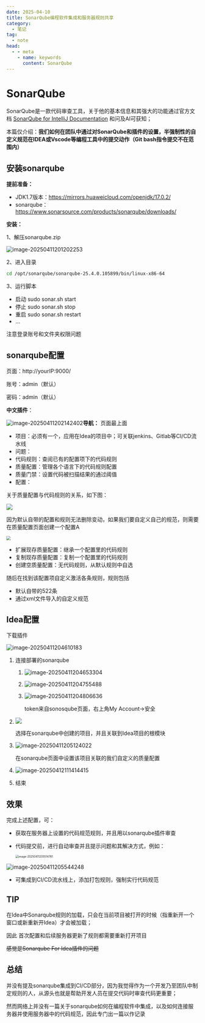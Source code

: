 ```yaml
---
date: 2025-04-10
title: SonarQube编程软件集成和服务器规则共享
category: 
  - 笔记
tag:
  - note
head:
  - - meta
    - name: keywords
      content: SonarQube
---
```

# SonarQube

SonarQube是一款代码审查工具，关于他的基本信息和其强大的功能通过官方文档 [SonarQube for IntelliJ Documentation](https://docs.sonarsource.com/sonarqube-for-ide/intellij/) 和问及AI可获知；

本篇仅介绍：**我们如何在团队中通过对SonarQube和插件的设置，半强制性的自定义规范在IDEA或Vscode等编程工具中的提交动作（Git bash指令提交不在范围内）**

## 安装sonarqube

**提前准备：**

- JDK1.7版本：https://mirrors.huaweicloud.com/openjdk/17.0.2/
- sonarqube：https://www.sonarsource.com/products/sonarqube/downloads/

**安装：**

1、解压sonarqube.zip

![image-20250411201202253](https://leyunone-img.oss-cn-hangzhou.aliyuncs.com/image/2025-04-12/image-20250411201202253.png)

2、进入目录

```bash
cd /opt/sonarqube/sonarqube-25.4.0.105899/bin/linux-x86-64
```

3、运行脚本

- 启动 sudo sonar.sh start
- 停止 sudo sonar.sh stop
- 重启 sudo sonar.sh restart
- ...

注意登录账号和文件夹权限问题

## sonarqube配置

页面：http://yourIP:9000/

账号：admin（默认）

密码：admin（默认）

**中文插件**：

![image-20250411202142402](https://leyunone-img.oss-cn-hangzhou.aliyuncs.com/image/2025-04-12/image-20250411202142402.png)**导航：** 页面最上面

- 项目：必须有一个，应用在Idea的项目中；可关联jenkins、Gitlab等CI/CD流水线
- 问题：
- 代码规则：查阅已有的配置项下的代码规则
- 质量配置：管理各个语言下的代码规则配置
- 质量门禁：设置代码被扫描结果的通过阈值
- 配置：

关于质量配置与代码规则的关系，如下图：

![](https://leyunone-img.oss-cn-hangzhou.aliyuncs.com/image/2025-04-12/image-20250411204113871.png)

因为默认自带的配置和规则无法删除变动，如果我们要自定义自己的规范，则需要在质量配置页面创建一个配置A

<img src="https://leyunone-img.oss-cn-hangzhou.aliyuncs.com/image/2025-04-12/image-20250412084932867.png" style="zoom:67%;" />

- 扩展现存质量配置：继承一个配置里的代码规则
- 复制现存质量配置：复制一个配置里的代码规则
- 创建空质量配置：无代码规则，从默认规则中自选

随后在找到该配置项自定义激活各条规则，规则包括

- 默认自带的522条
- 通过xml文件导入的自定义规范

## Idea配置

下载插件

![image-20250411204610183](https://leyunone-img.oss-cn-hangzhou.aliyuncs.com/image/2025-04-12/image-20250411204610183.png)

1. 连接部署的sonarqube

   1. ![image-20250411204653304](https://leyunone-img.oss-cn-hangzhou.aliyuncs.com/image/2025-04-12/image-20250411204653304.png)

   2. ![image-20250411204755488](https://leyunone-img.oss-cn-hangzhou.aliyuncs.com/image/2025-04-12/image-20250411204755488.png)

   3. ![image-20250411204806636](https://leyunone-img.oss-cn-hangzhou.aliyuncs.com/image/2025-04-12/image-20250411204806636.png)

      token来自sonosqube页面，右上角My Account->安全

2. ![](https://leyunone-img.oss-cn-hangzhou.aliyuncs.com/image/2025-04-12/image-20250412111347201.png)

   选择在sonarqube中创建的项目，并且关联到Idea项目的根模块

3. ![image-20250411205124022](https://leyunone-img.oss-cn-hangzhou.aliyuncs.com/image/2025-04-12/image-20250411205124022.png)

   在sonarqube页面中设置该项目关联的我们自定义的质量配置

4. ![image-20250412111414415](https://leyunone-img.oss-cn-hangzhou.aliyuncs.com/image/2025-04-12/image-20250412111414415.png)

5. 结束

## 效果

完成上述配置，可：

- 获取在服务器上设置的代码规范规则，并且用以sonarqube插件审查

- 代码提交前，进行自动审查并且提示问题和其解决方式，例如：

  <img src="https://leyunone-img.oss-cn-hangzhou.aliyuncs.com/image/2025-04-12/image-20250411205514761.png" alt="image-20250411205514761" style="zoom:50%;" />

![image-20250411205544248](https://leyunone-img.oss-cn-hangzhou.aliyuncs.com/image/2025-04-12/image-20250411205544248.png)

- 可集成到CI/CD流水线上，添加打包规则，强制实行代码规范

## TIP

在Idea中Sonarqube规则的加载，只会在当前项目被打开的时候（指重新开一个窗口或新重新开Idea）才会被加载；

因此 首次配置和后续服务器更新了规则都需要重新打开项目

~~感觉是Sonarqube For Idea插件的问题~~

## 总结

并没有提及sonarqube集成到CI/CD部分，因为我觉得作为一个开发乃至团队中制定规则的人，从源头也就是帮助开发人员在提交代码时审查代码更重要；

然而网络上并没有一篇关于sonarqube如何在编程软件中集成，以及如何连接服务器并使用服务器中的代码规范，因此专门出一篇以作记录
